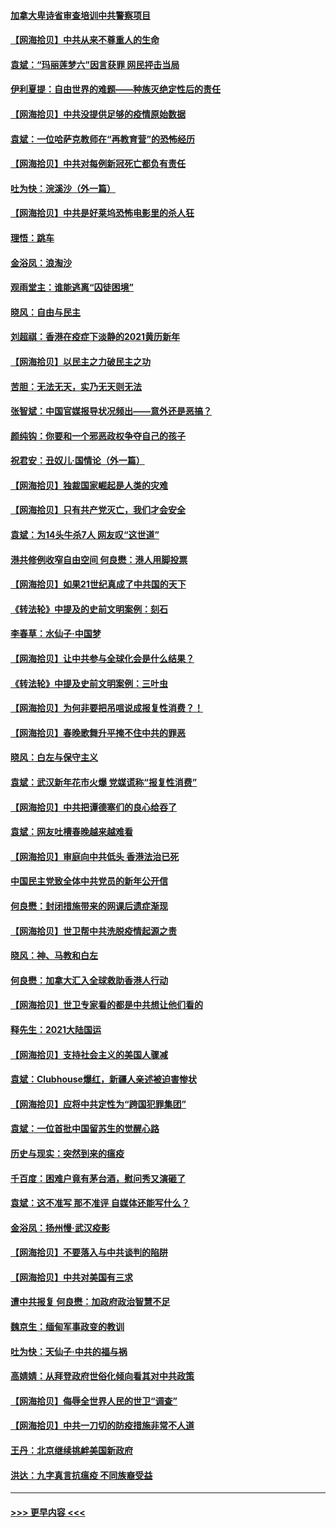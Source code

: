 #### [加拿大卑诗省审查培训中共警察项目](../pages/nsc993/n12777592.md?t=02271451) 
#### [【网海拾贝】中共从来不尊重人的生命](../pages/nsc993/n12774114.md?t=02271451) 
#### [袁斌：“玛丽莲梦六”因言获罪 网民抨击当局](../pages/nsc993/n12774001.md?t=02271451) 
#### [伊利夏提：自由世界的难题——种族灭绝定性后的责任](../pages/nsc993/n12773278.md?t=02271451) 
#### [【网海拾贝】中共没提供足够的疫情原始数据](../pages/nsc993/n12771766.md?t=02271451) 
#### [袁斌：一位哈萨克教师在“再教育营”的恐怖经历](../pages/nsc993/n12771710.md?t=02271451) 
#### [【网海拾贝】中共对每例新冠死亡都负有责任](../pages/nsc993/n12769325.md?t=02271451) 
#### [吐为快：浣溪沙（外一篇）](../pages/nsc993/n12768381.md?t=02271451) 
#### [【网海拾贝】中共是好莱坞恐怖电影里的杀人狂](../pages/nsc993/n12767295.md?t=02271451) 
#### [理悟：跳车](../pages/nsc993/n12767271.md?t=02271451) 
#### [金浴凤：浪淘沙](../pages/nsc993/n12766044.md?t=02271451) 
#### [观雨堂主：谁能逃离“囚徒困境”](../pages/nsc993/n12766004.md?t=02271451) 
#### [晓风：自由与民主](../pages/nsc993/n12765244.md?t=02271451) 
#### [刘超祺：香港在疫症下淡静的2021黄历新年](../pages/nsc993/n12765193.md?t=02271451) 
#### [【网海拾贝】以民主之力破民主之功](../pages/nsc993/n12765175.md?t=02271451) 
#### [苦胆：无法无天，实乃无天则无法](../pages/nsc993/n12765142.md?t=02271451) 
#### [张智斌：中国官媒报导状况频出——意外还是恶搞？](../pages/nsc993/n12765124.md?t=02271451) 
#### [颜纯钩：你要和一个邪恶政权争夺自己的孩子](../pages/nsc993/n12764299.md?t=02271451) 
#### [祝君安：丑奴儿‧国情论（外一篇）](../pages/nsc993/n12764204.md?t=02271451) 
#### [【网海拾贝】独裁国家崛起是人类的灾难](../pages/nsc993/n12764177.md?t=02271451) 
#### [【网海拾贝】只有共产党灭亡，我们才会安全](../pages/nsc993/n12762110.md?t=02271451) 
#### [袁斌：为14头牛杀7人 网友叹“这世道”](../pages/nsc993/n12762059.md?t=02271451) 
#### [港共修例收窄自由空间 何良懋：港人用脚投票](../pages/nsc993/n12760734.md?t=02271451) 
#### [【网海拾贝】如果21世纪真成了中共国的天下](../pages/nsc993/n12759741.md?t=02271451) 
#### [《转法轮》中提及的史前文明案例：刻石](../pages/nsc993/n12758577.md?t=02271451) 
#### [李春草：水仙子‧中国梦](../pages/nsc993/n12757686.md?t=02271451) 
#### [【网海拾贝】让中共参与全球化会是什么结果？](../pages/nsc993/n12757585.md?t=02271451) 
#### [《转法轮》中提及史前文明案例：三叶虫](../pages/nsc993/n12756200.md?t=02271451) 
#### [【网海拾贝】为何非要把吊唁说成报复性消费？！](../pages/nsc993/n12753738.md?t=02271451) 
#### [【网海拾贝】春晚歌舞升平掩不住中共的罪恶](../pages/nsc993/n12752025.md?t=02271451) 
#### [晓风：白左与保守主义](../pages/nsc993/n12752016.md?t=02271451) 
#### [袁斌：武汉新年花市火爆 党媒谎称“报复性消费”](../pages/nsc993/n12751938.md?t=02271451) 
#### [【网海拾贝】中共把谭德塞们的良心给吞了](../pages/nsc993/n12750636.md?t=02271451) 
#### [袁斌：网友吐槽春晚越来越难看](../pages/nsc993/n12750619.md?t=02271451) 
#### [【网海拾贝】审庭向中共低头 香港法治已死](../pages/nsc993/n12748910.md?t=02271451) 
#### [中国民主党致全体中共党员的新年公开信](../pages/nsc993/n12747581.md?t=02271451) 
#### [何良懋：封闭措施带来的网课后遗症渐现](../pages/nsc993/n12747478.md?t=02271451) 
#### [【网海拾贝】世卫帮中共洗脱疫情起源之责](../pages/nsc993/n12746838.md?t=02271451) 
#### [晓风：神、马教和白左](../pages/nsc993/n12746828.md?t=02271451) 
#### [何良懋：加拿大汇入全球救助香港人行动](../pages/nsc993/n12746719.md?t=02271451) 
#### [【网海拾贝】世卫专家看的都是中共想让他们看的](../pages/nsc993/n12744865.md?t=02271451) 
#### [释先生：2021大陆国运](../pages/nsc993/n12744813.md?t=02271451) 
#### [【网海拾贝】支持社会主义的美国人骤减](../pages/nsc993/n12742476.md?t=02271451) 
#### [袁斌：Clubhouse爆红，新疆人亲述被迫害惨状](../pages/nsc993/n12742407.md?t=02271451) 
#### [【网海拾贝】应将中共定性为“跨国犯罪集团”](../pages/nsc993/n12740430.md?t=02271451) 
#### [袁斌：一位首批中国留苏生的觉醒心路](../pages/nsc993/n12740396.md?t=02271451) 
#### [历史与现实：突然到来的瘟疫](../pages/nsc993/n12738507.md?t=02271451) 
#### [千百度：困难户竟有茅台酒，慰问秀又演砸了](../pages/nsc993/n12738362.md?t=02271451) 
#### [袁斌：这不准写 那不准评 自媒体还能写什么？](../pages/nsc993/n12737833.md?t=02271451) 
#### [金浴凤：扬州慢‧武汉疫影](../pages/nsc993/n12737248.md?t=02271451) 
#### [【网海拾贝】不要落入与中共谈判的陷阱](../pages/nsc993/n12735229.md?t=02271451) 
#### [【网海拾贝】中共对美国有三求](../pages/nsc993/n12735197.md?t=02271451) 
#### [遭中共报复 何良懋：加政府政治智慧不足](../pages/nsc993/n12734323.md?t=02271451) 
#### [魏京生：缅甸军事政变的教训](../pages/nsc993/n12732470.md?t=02271451) 
#### [吐为快：天仙子·中共的福与祸](../pages/nsc993/n12732165.md?t=02271451) 
#### [高婧婧：从拜登政府世俗化倾向看其对中共政策](../pages/nsc993/n12730028.md?t=02271451) 
#### [【网海拾贝】侮辱全世界人民的世卫“调查”](../pages/nsc993/n12727884.md?t=02271451) 
#### [【网海拾贝】中共一刀切的防疫措施非常不人道](../pages/nsc993/n12724879.md?t=02271451) 
#### [王丹：北京继续挑衅美国新政府](../pages/nsc993/n12722456.md?t=02271451) 
#### [洪达：九字真言抗瘟疫 不同族裔受益](../pages/nsc993/n12722448.md?t=02271451) 

----
#### [ >>> 更早内容 <<< ](../indexes/nsc993-earlier.md)
